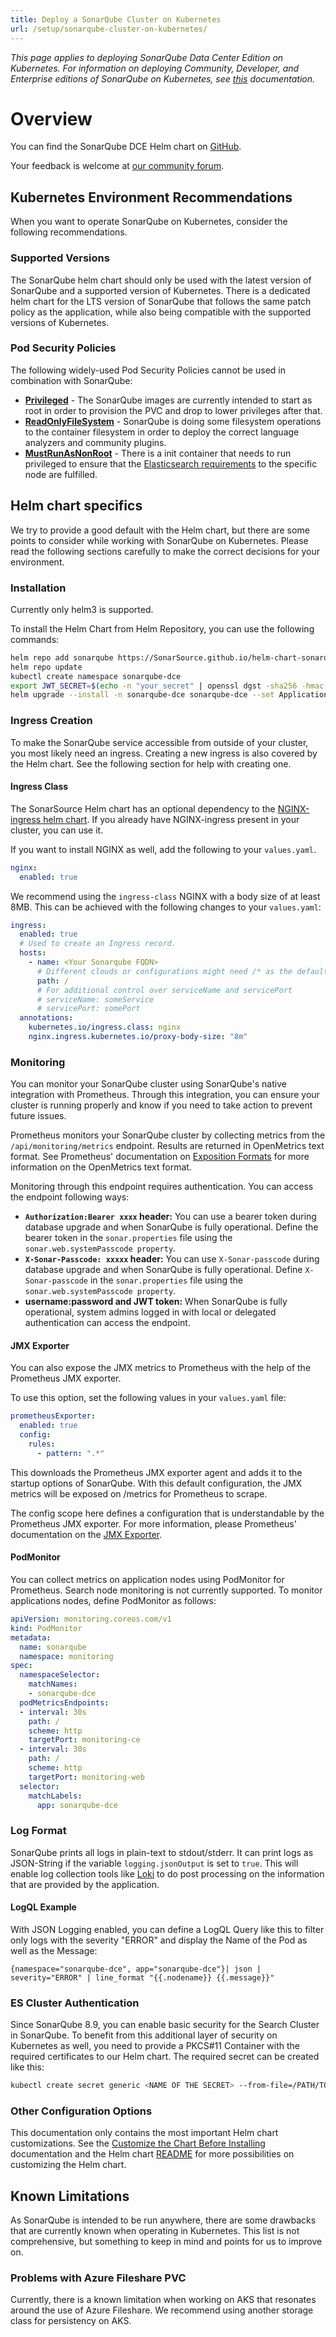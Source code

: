 ```yaml
---
title: Deploy a SonarQube Cluster on Kubernetes
url: /setup/sonarqube-cluster-on-kubernetes/
---
```


_This page applies to deploying SonarQube Data Center Edition on Kubernetes. For information on deploying Community, Developer, and Enterprise editions of SonarQube on Kubernetes, see [this](/setup/sonarqube-on-kubernetes/) documentation._

# Overview 

You can find the SonarQube DCE Helm chart on [GitHub](https://github.com/SonarSource/helm-chart-sonarqube/tree/master/charts/sonarqube-dce).

Your feedback is welcome at [our community forum](https://community.sonarsource.com/).

## Kubernetes Environment Recommendations

When you want to operate SonarQube on Kubernetes, consider the following recommendations.

### Supported Versions

The SonarQube helm chart should only be used with the latest version of SonarQube and a supported version of Kubernetes. There is a dedicated helm chart for the LTS version of SonarQube that follows the same patch policy as the application, while also being compatible with the supported versions of Kubernetes. 

### Pod Security Policies

The following widely-used Pod Security Policies cannot be used in combination with SonarQube:
* **[Privileged](https://kubernetes.io/docs/concepts/policy/pod-security-policy/#privileged)** - The SonarQube images are currently intended to start as root in order to provision the PVC and drop to lower privileges after that.
* **[ReadOnlyFileSystem](https://kubernetes.io/docs/concepts/policy/pod-security-policy/#volumes-and-file-systems)** - SonarQube is doing some filesystem operations to the container filesystem in order to deploy the correct language analyzers and community plugins.
* **[MustRunAsNonRoot](https://kubernetes.io/docs/concepts/policy/pod-security-policy/#example-policies)** - There is a init container that needs to run privileged to ensure that the [Elasticsearch requirements](/requirements/requirements/) to the specific node are fulfilled.

## Helm chart specifics

We try to provide a good default with the Helm chart, but there are some points to consider while working with SonarQube on Kubernetes. Please read the following sections carefully to make the correct decisions for your environment.

### Installation

Currently only helm3 is supported.

To install the Helm Chart from Helm Repository, you can use the following commands:

```bash 
helm repo add sonarqube https://SonarSource.github.io/helm-chart-sonarqube
helm repo update
kubectl create namespace sonarqube-dce
export JWT_SECRET=$(echo -n "your_secret" | openssl dgst -sha256 -hmac "your_key" -binary | base64)
helm upgrade --install -n sonarqube-dce sonarqube-dce --set ApplicationNodes.jwtSecret=$JWT_SECRET sonarqube/sonarqube-dce
```

### Ingress Creation

To make the SonarQube service accessible from outside of your cluster, you most likely need an ingress. Creating a new ingress is also covered by the Helm chart. See the following section for help with creating one.

#### Ingress Class

The SonarSource Helm chart has an optional dependency to the [NGINX-ingress helm chart](https://kubernetes.github.io/ingress-nginx). If you already have NGINX-ingress present in your cluster, you can use it. 

If you want to install NGINX as well, add the following to your `values.yaml`.

```yaml
nginx:
  enabled: true
```

We recommend using the `ingress-class` NGINX with a body size of at least 8MB. This can be achieved with the following changes to your `values.yaml`:

```yaml
ingress:
  enabled: true
  # Used to create an Ingress record.
  hosts:
    - name: <Your Sonarqube FQDN>
      # Different clouds or configurations might need /* as the default path
      path: /
      # For additional control over serviceName and servicePort
      # serviceName: someService
      # servicePort: somePort
  annotations: 
    kubernetes.io/ingress.class: nginx
    nginx.ingress.kubernetes.io/proxy-body-size: "8m"
```

### Monitoring

You can monitor your SonarQube cluster using SonarQube's native integration with Prometheus. Through this integration, you can ensure your cluster is running properly and know if you need to take action to prevent future issues. 

Prometheus monitors your SonarQube cluster by collecting metrics from the `/api/monitoring/metrics` endpoint. Results are returned in OpenMetrics text format. See Prometheus' documentation on [Exposition Formats](https://prometheus.io/docs/instrumenting/exposition_formats/) for more information on the OpenMetrics text format. 

Monitoring through this endpoint requires authentication. You can access the endpoint following ways:

- **`Authorization:Bearer xxxx` header:** You can use a bearer token during database upgrade and when SonarQube is fully operational. Define the bearer token in the `sonar.properties` file using the `sonar.web.systemPasscode property`.
- **`X-Sonar-Passcode: xxxxx` header:** You can use `X-Sonar-passcode` during database upgrade and when SonarQube is fully operational. Define `X-Sonar-passcode` in the `sonar.properties` file using the `sonar.web.systemPasscode property`.
- **username:password and JWT token:** When SonarQube is fully operational, system admins logged in with local or delegated authentication can access the endpoint. 

#### **JMX Exporter**
You can also expose the JMX metrics to Prometheus with the help of the Prometheus JMX exporter.

To use this option, set the following values in your `values.yaml` file:

```yaml
prometheusExporter:
  enabled: true
  config:
    rules:
      - pattern: ".*"
```

This downloads the Prometheus JMX exporter agent and adds it to the startup options of SonarQube. With this default configuration, the JMX metrics will be exposed on /metrics for Prometheus to scrape.

The config scope here defines a configuration that is understandable by the Prometheus JMX exporter. For more information, please Prometheus' documentation on the [JMX Exporter](https://github.com/prometheus/jmx_exporter).

#### **PodMonitor**

You can collect metrics on application nodes using PodMonitor for Prometheus. Search node monitoring is not currently supported. To monitor applications nodes, define PodMonitor as follows:

```yaml
apiVersion: monitoring.coreos.com/v1
kind: PodMonitor
metadata:
  name: sonarqube
  namespace: monitoring
spec:
  namespaceSelector:
    matchNames:
    - sonarqube-dce
  podMetricsEndpoints:
  - interval: 30s
    path: /
    scheme: http
    targetPort: monitoring-ce
  - interval: 30s
    path: /
    scheme: http
    targetPort: monitoring-web
  selector:
    matchLabels:
      app: sonarqube-dce
```

### Log Format

SonarQube prints all logs in plain-text to stdout/stderr. It can print logs as JSON-String if the variable `logging.jsonOutput` is set to `true`. This will enable log collection tools like [Loki](https://grafana.com/oss/loki/) to do post processing on the information that are provided by the application.

#### LogQL Example

With JSON Logging enabled, you can define a LogQL Query like this to filter only logs with the severity "ERROR" and display the Name of the Pod as well as the Message:

```
{namespace="sonarqube-dce", app="sonarqube-dce"}| json | severity="ERROR" | line_format "{{.nodename}} {{.message}}"
```

### ES Cluster Authentication

Since SonarQube 8.9, you can enable basic security for the Search Cluster in SonarQube. To benefit from this additional layer of security on Kubernetes as well, you need to provide a PKCS#11 Container with the required certificates to our Helm chart.
The required secret can be created like this: 

```bash
kubectl create secret generic <NAME OF THE SECRET> --from-file=/PATH/TO/YOUR/PKCS12.container=elastic-stack-ca.p12 -n <NAMESPACE>
```

### Other Configuration Options

This documentation only contains the most important Helm chart customizations. See the [Customize the Chart Before Installing](https://helm.sh/docs/intro/using_helm/#customizing-the-chart-before-installing) documentation and the Helm chart [README](https://github.com/SonarSource/helm-chart-sonarqube/tree/master/charts/sonarqube-dce) for more possibilities on customizing the Helm chart. 
## Known Limitations

As SonarQube is intended to be run anywhere, there are some drawbacks that are currently known when operating in Kubernetes. This list is not comprehensive, but something to keep in mind and points for us to improve on.

### Problems with Azure Fileshare PVC

Currently, there is a known limitation when working on AKS that resonates around the use of Azure Fileshare. We recommend using another storage class for persistency on AKS.
